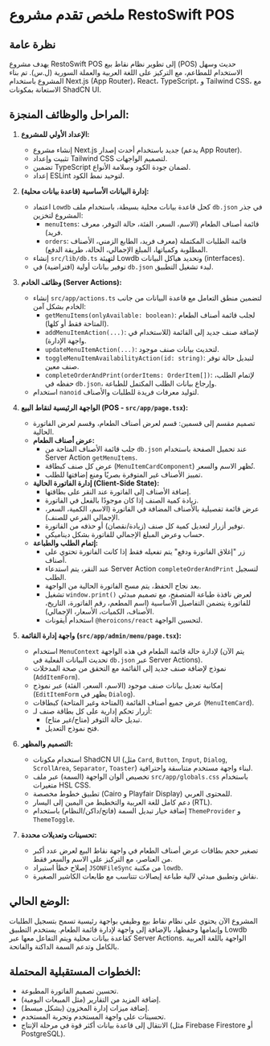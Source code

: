 
# ملخص تقدم مشروع RestoSwift POS

## نظرة عامة
يهدف مشروع RestoSwift POS إلى تطوير نظام نقاط بيع (POS) حديث وسهل الاستخدام للمطاعم، مع التركيز على اللغة العربية والعملة السورية (ل.س). تم بناء المشروع باستخدام Next.js (App Router)، React، TypeScript، و Tailwind CSS، مع الاستعانة بمكونات ShadCN UI.

## المراحل والوظائف المنجزة:

1.  **الإعداد الأولي للمشروع:**
    *   إنشاء مشروع Next.js جديد باستخدام أحدث إصدار (يدعم App Router).
    *   تثبيت وإعداد Tailwind CSS لتصميم الواجهات.
    *   تضمين TypeScript لضمان جودة الكود وسلامة الأنواع.
    *   إعداد ESLint لتوحيد نمط الكود.

2.  **إدارة البيانات الأساسية (قاعدة بيانات محلية):**
    *   اعتماد `Lowdb` كحل قاعدة بيانات محلية بسيطة، باستخدام ملف `db.json` في جذر المشروع لتخزين:
        *   `menuItems`: قائمة أصناف الطعام (الاسم، السعر، الفئة، حالة التوفر، معرف فريد).
        *   `orders`: قائمة الطلبات المكتملة (معرف فريد، الطابع الزمني، الأصناف المطلوبة وكمياتها، المبلغ الإجمالي، الحالة، طريقة الدفع).
    *   إنشاء `src/lib/db.ts` لتهيئة Lowdb وتحديد هياكل البيانات (interfaces).
    *   توفير بيانات أولية (افتراضية) في `db.json` لبدء تشغيل التطبيق.

3.  **وظائف الخادم (Server Actions):**
    *   إنشاء `src/app/actions.ts` لتضمين منطق التعامل مع قاعدة البيانات من جانب الخادم بشكل آمن:
        *   `getMenuItems(onlyAvailable: boolean)`: لجلب قائمة أصناف الطعام (المتاحة فقط أو كلها).
        *   `addMenuItemAction(...)`: لإضافة صنف جديد إلى القائمة (للاستخدام في واجهة الإدارة).
        *   `updateMenuItemAction(...)`: لتحديث بيانات صنف موجود.
        *   `toggleMenuItemAvailabilityAction(id: string)`: لتبديل حالة توفر صنف معين.
        *   `completeOrderAndPrint(orderItems: OrderItem[])`: لإتمام الطلب، حفظه في `db.json`، وإرجاع بيانات الطلب المكتمل للطباعة.
    *   استخدام `nanoid` لتوليد معرفات فريدة للطلبات والأصناف.

4.  **الواجهة الرئيسية لنقاط البيع (POS - `src/app/page.tsx`):**
    *   تصميم مقسم إلى قسمين: قسم لعرض أصناف الطعام، وقسم لعرض الفاتورة الحالية.
    *   **عرض أصناف الطعام:**
        *   جلب قائمة الأصناف المتاحة من `db.json` عند تحميل الصفحة باستخدام Server Action `getMenuItems`.
        *   عرض كل صنف كبطاقة (`MenuItemCardComponent`) تُظهر الاسم والسعر.
        *   تمييز الأصناف غير المتوفرة بصريًا ومنع إضافتها للطلب.
    *   **إدارة الفاتورة الحالية (Client-Side State):**
        *   إضافة الأصناف إلى الفاتورة عند النقر على بطاقتها.
        *   زيادة كمية الصنف إذا كان موجودًا بالفعل في الفاتورة.
        *   عرض قائمة تفصيلية بالأصناف المضافة في الفاتورة (الاسم، الكمية، السعر، الإجمالي الفرعي للصنف).
        *   توفير أزرار لتعديل كمية كل صنف (زيادة/نقصان) أو حذفه من الفاتورة.
        *   حساب وعرض المبلغ الإجمالي للفاتورة بشكل ديناميكي.
    *   **إتمام الطلب والطباعة:**
        *   زر "إغلاق الفاتورة ودفع" يتم تفعيله فقط إذا كانت الفاتورة تحتوي على أصناف.
        *   عند النقر، يتم استدعاء Server Action `completeOrderAndPrint` لتسجيل الطلب.
        *   بعد نجاح الحفظ، يتم مسح الفاتورة الحالية من الواجهة.
        *   تشغيل `window.print()` لعرض نافذة طباعة المتصفح، مع تصميم مبدئي للفاتورة يتضمن التفاصيل الأساسية (اسم المطعم، رقم الفاتورة، التاريخ، الأصناف، الكميات، الأسعار، الإجمالي).
        *   استخدام أيقونات `@heroicons/react` لتحسين الواجهة.

5.  **واجهة إدارة القائمة (`src/app/admin/menu/page.tsx`):**
    *   استخدام `MenuContext` لإدارة حالة قائمة الطعام في هذه الواجهة (يتم الآن تحديث البيانات الفعلية في `db.json` عبر Server Actions).
    *   نموذج لإضافة صنف جديد إلى القائمة مع التحقق من صحة المدخلات (`AddItemForm`).
    *   إمكانية تعديل بيانات صنف موجود (الاسم، السعر، الفئة) عبر نموذج (`EditItemForm` يظهر في `Dialog`).
    *   عرض جميع أصناف القائمة (المتاحة وغير المتاحة) كبطاقات (`MenuItemCard`).
    *   أزرار تحكم إدارية على كل بطاقة صنف لـ:
        *   تبديل حالة التوفر (متاح/غير متاح).
        *   فتح نموذج التعديل.

6.  **التصميم والمظهر:**
    *   استخدام مكونات ShadCN UI (مثل `Card`, `Button`, `Input`, `Dialog`, `ScrollArea`, `Separator`, `Toaster`) لبناء واجهة مستخدم متناسقة واحترافية.
    *   تخصيص ألوان الواجهة (السمة) عبر ملف `src/app/globals.css` باستخدام متغيرات HSL CSS.
    *   تطبيق خطوط مخصصة (Cairo و Playfair Display) للمحتوى العربي.
    *   دعم كامل للغة العربية والتخطيط من اليمين إلى اليسار (RTL).
    *   إضافة خيار تبديل السمة (فاتح/داكن/النظام) باستخدام `ThemeProvider` و `ThemeToggle`.

7.  **تحسينات وتعديلات محددة:**
    *   تصغير حجم بطاقات عرض أصناف الطعام في واجهة نقاط البيع لعرض عدد أكبر من العناصر، مع التركيز على الاسم والسعر فقط.
    *   إصلاح خطأ استيراد `JSONFileSync` من مكتبة `lowdb`.
    *   نقاش وتطبيق مبدئي لآلية طباعة إيصالات تتناسب مع طابعات الكاشير الصغيرة.

## الوضع الحالي:
المشروع الآن يحتوي على نظام نقاط بيع وظيفي بواجهة رئيسية تسمح بتسجيل الطلبات وإتمامها وحفظها، بالإضافة إلى واجهة لإدارة قائمة الطعام. يستخدم التطبيق Lowdb كقاعدة بيانات محلية ويتم التفاعل معها عبر Server Actions. الواجهة باللغة العربية بالكامل وتدعم السمة الداكنة والفاتحة.

## الخطوات المستقبلية المحتملة:
*   تحسين تصميم الفاتورة المطبوعة.
*   إضافة المزيد من التقارير (مثل المبيعات اليومية).
*   إضافة ميزات إدارة المخزون (بشكل مبسط).
*   تحسينات على واجهة المستخدم وتجربة المستخدم.
*   الانتقال إلى قاعدة بيانات أكثر قوة في مرحلة الإنتاج (مثل Firebase Firestore أو PostgreSQL).
